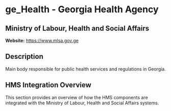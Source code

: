 # ge_Health - Georgia Health Agency

## Ministry of Labour, Health and Social Affairs

**Website:** https://www.mlsa.gov.ge

## Description

Main body responsible for public health services and regulations in Georgia.

## HMS Integration Overview

This section provides an overview of how the HMS components are integrated with the Ministry of Labour, Health and Social Affairs systems.
